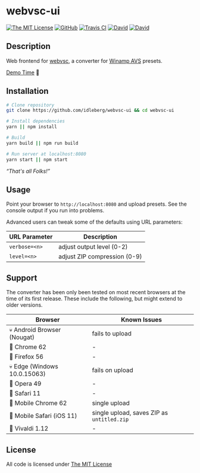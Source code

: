 # webvsc-ui

[![The MIT License](https://img.shields.io/badge/license-MIT-orange.svg?style=flat-square)](http://opensource.org/licenses/MIT)
[![GitHub](https://img.shields.io/github/release/idleberg/webvsc-ui.svg?style=flat-square)](https://github.com/idleberg/webvsc-ui/releases)
[![Travis CI](https://img.shields.io/travis/idleberg/webvsc-ui/gh-pages.svg?style=flat-square)](https://travis-ci.org/idleberg/webvsc-ui)
[![David](https://img.shields.io/david/idleberg/webvsc-ui.svg?style=flat-square)](https://david-dm.org/idleberg/webvsc-ui)
[![David](https://img.shields.io/david/dev/idleberg/webvsc-ui.svg?style=flat-square)](https://david-dm.org/idleberg/webvsc-ui?type=dev)

## Description

Web frontend for [webvsc](https://www.npmjs.com/package/@visbot/webvsc), a converter for [Winamp AVS](http://www.wikiwand.com/en/Advanced_Visualization_Studio) presets.

[Demo Time](https://idleberg.github.io/webvsc-ui/) 🙌

## Installation

```sh
# Clone repository
git clone https://github.com/idleberg/webvsc-ui && cd webvsc-ui

# Install dependencies
yarn || npm install

# Build
yarn build || npm run build

# Run server at localhost:8080
yarn start || npm start
```

*“That's all Folks!”*

## Usage

Point your browser to `http://localhost:8080` and upload presets. See the console output if you run into problems.

Advanced users can tweak some of the defaults using URL parameters:

URL Parameter | Description
--------------|-----------------------------
`verbose=<n>` | adjust output level (0-2)
`level=<n>`   | adjust ZIP compression (0-9)

## Support

The converter has been only been tested on most recent browsers at the time of its first release. These include the following, but might extend to older versions.

Browser                      | Known Issues
-----------------------------|----------------------------
💀 Android Browser (Nougat)  | fails to upload
💯 Chrome 62                 | -
💯 Firefox 56                | -
💀 Edge (Windows 10.0.15063) | fails on upload
💯 Opera 49                  | -
💯 Safari 11                 | -
🤔 Mobile Chrome 62          | single upload
🤔 Mobile Safari (iOS 11)    | single upload, saves ZIP as `untitled.zip`
💯 Vivaldi 1.12              | -

## License

All code is licensed under [The MIT License](http://opensource.org/licenses/MIT)
